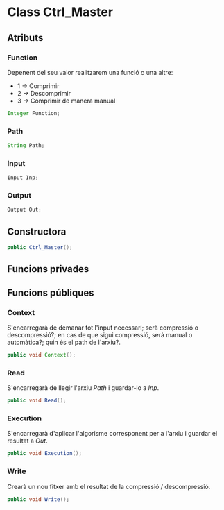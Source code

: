 # Class Ctrl_Master

## Atributs

### Function

Depenent del seu valor realitzarem una funció o una altre:
- 1 -> Comprimir
- 2 -> Descomprimir 
- 3 -> Comprimir de manera manual

```java
Integer Function;
```

### Path

```java
String Path;
```

### Input

```java
Input Inp;
```

### Output

```java
Output Out;
```






## Constructora

```java
public Ctrl_Master();
```



## Funcions privades





## Funcions públiques

### Context

S'encarregarà de demanar tot l'input necessari; serà compressió o descompressió?; en cas de que sigui compressió, serà manual o automàtica?; quin és el path de l'arxiu?.

```java
public void Context();
```

### Read

S'encarregarà de llegir l'arxiu *Path* i guardar-lo a *Inp*. 

```java
public void Read(); 
```

### Execution

S'encarregarà d'aplicar l'algorisme corresponent per a l'arxiu i guardar el resultat a *Out*.

```java
public void Execution();
```

### Write

Crearà un nou fitxer amb el resultat de la compressió / descompressió.

```java
public void Write();
```





